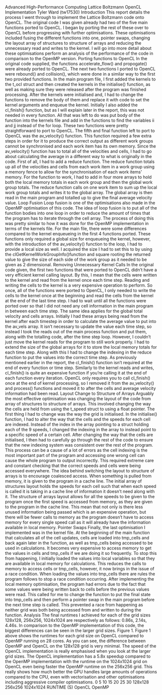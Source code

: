
Advanced High-Performance Computing
Lattice Boltzmann OpenCL Implementation
Tyler Ward (tw17530)
Introduction
This report details the process I went through to implement the Lattice Boltzmann code onto
OpenCL. The original code I was given already had two of the five main functions ported to
OpenCL. I began by porting the rest of these over to OpenCL before progressing with further
optimisations. These optimisations included fusing the different functions into one, pointer
swaps, changing the layout array of structures to structure of arrays and reducing the
unnecessary read and writes to the kernel. I will go into more detail about these optimisations
perform an analysis of the performance of the code in comparison to the OpenMP version.
Porting functions to OpenCL
In the original code supplied, the functions accelerate_flow() and propogate()
were already ported to OpenCL. The next two functions I ported to OpenCL were
rebound() and collision(), which were done in a similar way to the first two
provided functions. In the main program file, I first added the kernels to the t_ocl struct and
then created the kernels in the initialise() function, as well as making sure they were
released after the program was finished processing. After the kernels were initialised and, I
had to change the functions to remove the body of them and replace it with code to set the
kernel arguments and enqueue the kernel. Initially I also added the cl_finish() function,
but as I will explain later in the report, this was not needed in every function. All that was left
to do was put body of the function into the kernels file and add in the functions to find the
variables ii and jj instead of the for loop. These two functions were pretty straightforward
to port to OpenCL.
The fifth and final function left to port to OpenCL was the av_velocity() function. This
function required a few extra steps in order for it to produce the correct output as different
work groups cannot be synchronised and each work item has its own memory. Since the
av_velocity() function has to total all of the velocities and cells, I had to go about
calculating the average in a different way to what is originally in the code. First of all, I had to
add a reduce function. The reduce function totals up all of the velocities and cells from each
work item in a work group using a memory fence to allow for the synchronisation of each
work items’ memory. For the function to work, I had to add in four more arrays to hold both
the local memory totals in each work group and then the global work group totals. The reduce
function calls on one work item to sum up the local work group totals and writes it to the
global array. The global array is then read in the main program and totalled up to give the
final average velocity value.
Loop Fusion
Loop fusion is one of the optimisations also made in the OpenMP optimisation of this code.
The idea of loop fusion is to put all of the function bodies into one loop in order to reduce the
amount of times that the program has to iterate through the cell array. The process of doing
this was pretty similar to how it was done for the OpenMP implementation in terms of the
kernels file. For the main file, there were some differences compared to the kernel
enqueueing in the first 4 functions ported. These functions only required a global size for
enqueueing the kernel, however, with the introduction of the av_velocity() function to
the loop, I had to provide a local size as well. I acquired the size I had to set this to by using
the clGetKernelWorkGroupInfo()function and square rooting the returned value to
give the size of each side of the work group as it needed to be given as 2 dimensional.
Removing Unnecessary Kernel Calls
In the original code given, the first two functions that were ported to OpenCL didn’t have a
very efficient kernel calling layout. By this, I mean that the cells were written to the kernel
and read from the kernel once each time step. Reading and writing the cells to the kernel is a
very expensive operation to perform. So once, all of the functions were ported to OpenCL, I
only needed to write the cells to the kernel once at the beginning and read the cells from the
kernel at the end of the last time step. I had to wait until all the functions were ported over
so that I did not need any cell information in the main program in between each time step.
The same idea applies for the global total velocity and cells arrays. Initially I had these arrays
being read from the kernel after each timestep in order to calculate the average value to put
into the av_vels array. It isn’t necessary to update the value each time step, so instead I
took the reads out of the main process function and put them, along with the totalling code,
after the time step loop. However, I couldn’t just move the kernel reads for the program to
still work properly. I had to extend the size of the global arrays for it to store the local memory
totals for each time step. Along with this I had to change the indexing in the reduce function
to put the values into the correct time step.
As previously mentioned earlier in the report, the cl_finish() function isn’t required at
the end of every function or time step. Similarly to the kernel reads and writes,
cl_finish() is quite an expensive function if you’re calling it at the end of each function
every iteration. OpenCL only requires you to call cl_finish() once at the end of kernel
processing, so I removed it from the av_velocity() and process() functions and
moved it to after the cells and average velocity information had been read.
Layout Change to Structure of Arrays
Arguably the most effective optimisation was changing the layout of the code from array of
structures to structure of arrays. This involved changing the way the cells are held from using
the t_speed struct to using a float pointer. The first thing I had to change was the way the grid
is initialised. In the initialise() function, I had to alter the way that the cells and the
speeds for each cell are indexed. Instead of the index in the array pointing to a struct holding
each of the 9 speeds, I changed the indexing in the array to instead point to a specific speed
of a certain cell.
After changing the way that the cells are initialised, I then had to carefully go through the rest
of the code to ensure that the new indexing system was consistent over the rest of the
program. This process can be a cause of a lot of errors as the cell indexing is the most
important part of the program and accessing one wrong cell can cause the whole program to
output incorrectly. This required extreme care and constant checking that the correct speeds
and cells were being accessed everywhere.
The idea behind switching the layout to structure of arrays is to encourage coalesced access.
When something is pulled from memory, it is given to the program in a cache line. The initial
array of structures layout holds the speeds for each cell such that when each speed is called
it is taking in a cache line of information it doesn’t need along with it. The structure of arrays
layout allows for all the speeds to be given to the program once the first speed is accessed
from memory, as they are given to the program in the cache line. This mean that not only is
there less unused information being passed which is an expensive operation, but there will
be fewer calls to memory as the program doesn’t have to access memory for every single
speed call as it will already have the information available in local memory.
Pointer Swaps
Finally, the last optimisation I implemented was in the kernel file. At the beginning of the main
function that calculates all of the cell updates, cells are loaded into tmp_cells and back again
later in the function, as well as tmp_cells being accessed to be used in calculations. It becomes
very expensive to access memory to get the values in cells and tmp_cells if we are doing it so
frequently. To stop this from happening, I initially loaded the values into local variables so
that they are available in local memory for calculations. This reduces the calls to memory to
access cells or tmp_cells, however, it now brings in the issue of a race condition. When loading
the values into tmp_cells there are rules the program follows to stop a race condition
occurring. After implementing the local memory optimisation, the program had errors due to
the fact that some values were being written back to cells before the previous values were
read. This called for me to change the function to put the final state into tmp_cells and then
perform a pointer swap in the main program before the next time step is called. This
prevented a race from happening as neither grid was both being accessed from and written
to during the function.
Analysis
The final runtimes I achieved for each of the grid sizes 128x128, 256x256, 1024x1024 are
respectively as follows: 0.86s, 2.14s, 4.46s. In comparison to the OpenMP implementation of
this code, the biggest differences can be seen in the larger grid sizes.
Figure 1.
Figure 1 above shows the runtimes for each grid size on OpenCL compared to OpenMP
running on 28 cores. As you can see, the difference between OpenMP and OpenCL on the
128x128 grid is very minimal. The speed of the OpenCL implementation is really emphasised
when you look at the larger grid sizes. The OpenCL implementation has a 5.8x speedup
compared to the OpenMP implementation with the runtime on the 1024x1024 grid on
OpenCL even being faster the OpenMP runtime on the 256x256 grid. This really shows how
much better the GPU handles large amounts of operations compared to the CPU, even with
vectorisation and other optimisations including aggressive compiler optimisations.
0
5
10
15
20
25
30
128x128 256x256 1024x1024
RUNTIME (S)
OpenCL OpenMP

